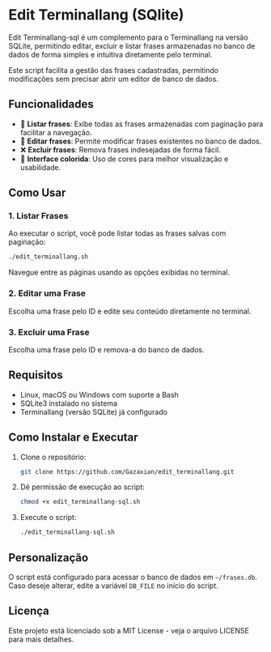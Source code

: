 # Edit Terminallang (SQlite)

Edit Terminallang-sql é um complemento para o Terminallang na versão SQLite, permitindo editar, excluir e listar frases armazenadas no banco de dados de forma simples e intuitiva diretamente pelo terminal.

Este script facilita a gestão das frases cadastradas, permitindo modificações sem precisar abrir um editor de banco de dados.

## Funcionalidades

- 📝 **Listar frases**: Exibe todas as frases armazenadas com paginação para facilitar a navegação.
- 🔄 **Editar frases**: Permite modificar frases existentes no banco de dados.
- ❌ **Excluir frases**: Remova frases indesejadas de forma fácil.
- 🏢 **Interface colorida**: Uso de cores para melhor visualização e usabilidade.

## Como Usar

### 1. Listar Frases
Ao executar o script, você pode listar todas as frases salvas com paginação:
```bash
./edit_terminallang.sh
```
Navegue entre as páginas usando as opções exibidas no terminal.

### 2. Editar uma Frase
Escolha uma frase pelo ID e edite seu conteúdo diretamente no terminal.

### 3. Excluir uma Frase
Escolha uma frase pelo ID e remova-a do banco de dados.

## Requisitos

- Linux, macOS ou Windows com suporte a Bash
- SQLite3 instalado no sistema
- Terminallang (versão SQLite) já configurado

## Como Instalar e Executar

1. Clone o repositório:
   ```bash
   git clone https://github.com/Gazaxian/edit_terminallang.git
   ```
2. Dê permissão de execução ao script:
   ```bash
   chmod +x edit_terminallang-sql.sh
   ```
3. Execute o script:
   ```bash
   ./edit_terminallang-sql.sh
   ```

## Personalização
O script está configurado para acessar o banco de dados em `~/frases.db`. Caso deseje alterar, edite a variável `DB_FILE` no início do script.

## Licença
Este projeto está licenciado sob a MIT License - veja o arquivo LICENSE para mais detalhes.
